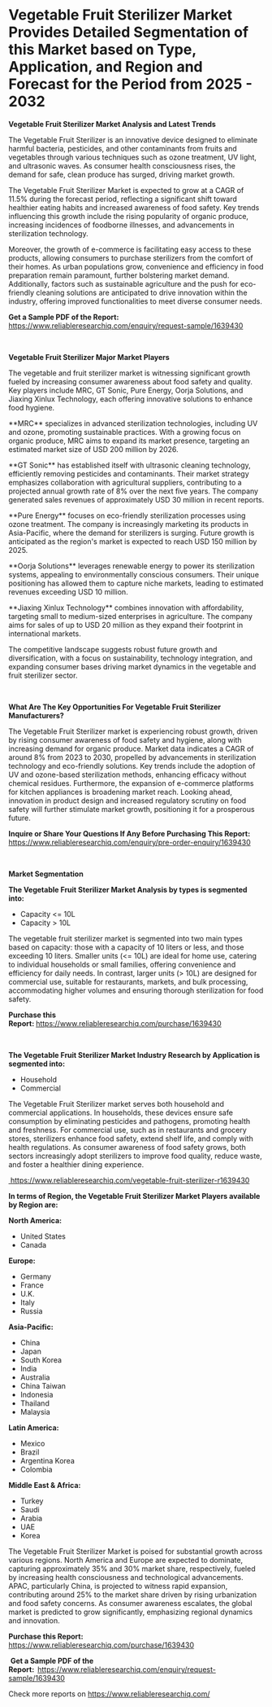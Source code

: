 <p><h1>Vegetable Fruit Sterilizer Market Provides Detailed Segmentation of this Market based on Type, Application, and Region and Forecast for the Period from 2025 - 2032</h1></p><p><strong>Vegetable Fruit Sterilizer Market Analysis and Latest Trends</strong></p>
<p><p>The Vegetable Fruit Sterilizer is an innovative device designed to eliminate harmful bacteria, pesticides, and other contaminants from fruits and vegetables through various techniques such as ozone treatment, UV light, and ultrasonic waves. As consumer health consciousness rises, the demand for safe, clean produce has surged, driving market growth. </p><p>The Vegetable Fruit Sterilizer Market is expected to grow at a CAGR of 11.5% during the forecast period, reflecting a significant shift toward healthier eating habits and increased awareness of food safety. Key trends influencing this growth include the rising popularity of organic produce, increasing incidences of foodborne illnesses, and advancements in sterilization technology. </p><p>Moreover, the growth of e-commerce is facilitating easy access to these products, allowing consumers to purchase sterilizers from the comfort of their homes. As urban populations grow, convenience and efficiency in food preparation remain paramount, further bolstering market demand. Additionally, factors such as sustainable agriculture and the push for eco-friendly cleaning solutions are anticipated to drive innovation within the industry, offering improved functionalities to meet diverse consumer needs.</p></p>
<p><strong>Get a Sample PDF of the Report:&nbsp;</strong> <a href="https://www.reliableresearchiq.com/enquiry/request-sample/1639430?utm_campaign=2222&utm_medium=2&utm_source=Github&utm_content=ia&utm_term=09022025&utm_id=vegetable-fruit-sterilizer">https://www.reliableresearchiq.com/enquiry/request-sample/1639430</a></p>
<p>&nbsp;</p>
<p><strong>Vegetable Fruit Sterilizer Major Market Players</strong></p>
<p><p>The vegetable and fruit sterilizer market is witnessing significant growth fueled by increasing consumer awareness about food safety and quality. Key players include MRC, GT Sonic, Pure Energy, Oorja Solutions, and Jiaxing Xinlux Technology, each offering innovative solutions to enhance food hygiene.</p><p>**MRC** specializes in advanced sterilization technologies, including UV and ozone, promoting sustainable practices. With a growing focus on organic produce, MRC aims to expand its market presence, targeting an estimated market size of USD 200 million by 2026.</p><p>**GT Sonic** has established itself with ultrasonic cleaning technology, efficiently removing pesticides and contaminants. Their market strategy emphasizes collaboration with agricultural suppliers, contributing to a projected annual growth rate of 8% over the next five years. The company generated sales revenues of approximately USD 30 million in recent reports.</p><p>**Pure Energy** focuses on eco-friendly sterilization processes using ozone treatment. The company is increasingly marketing its products in Asia-Pacific, where the demand for sterilizers is surging. Future growth is anticipated as the region's market is expected to reach USD 150 million by 2025.</p><p>**Oorja Solutions** leverages renewable energy to power its sterilization systems, appealing to environmentally conscious consumers. Their unique positioning has allowed them to capture niche markets, leading to estimated revenues exceeding USD 10 million.</p><p>**Jiaxing Xinlux Technology** combines innovation with affordability, targeting small to medium-sized enterprises in agriculture. The company aims for sales of up to USD 20 million as they expand their footprint in international markets.</p><p>The competitive landscape suggests robust future growth and diversification, with a focus on sustainability, technology integration, and expanding consumer bases driving market dynamics in the vegetable and fruit sterilizer sector.</p></p>
<p>&nbsp;</p>
<p><strong>What Are The Key Opportunities For Vegetable Fruit Sterilizer Manufacturers?</strong></p>
<p><p>The Vegetable Fruit Sterilizer market is experiencing robust growth, driven by rising consumer awareness of food safety and hygiene, along with increasing demand for organic produce. Market data indicates a CAGR of around 8% from 2023 to 2030, propelled by advancements in sterilization technology and eco-friendly solutions. Key trends include the adoption of UV and ozone-based sterilization methods, enhancing efficacy without chemical residues. Furthermore, the expansion of e-commerce platforms for kitchen appliances is broadening market reach. Looking ahead, innovation in product design and increased regulatory scrutiny on food safety will further stimulate market growth, positioning it for a prosperous future.</p></p>
<p><strong>Inquire or Share Your Questions If Any Before Purchasing This Report:</strong> <a href="https://www.reliableresearchiq.com/enquiry/pre-order-enquiry/1639430?utm_campaign=2222&utm_medium=2&utm_source=Github&utm_content=ia&utm_term=09022025&utm_id=vegetable-fruit-sterilizer">https://www.reliableresearchiq.com/enquiry/pre-order-enquiry/1639430</a></p>
<p>&nbsp;</p>
<p><strong>Market Segmentation</strong></p>
<p><strong>The Vegetable Fruit Sterilizer Market Analysis by types is segmented into:</strong></p>
<p><ul><li>Capacity <= 10L</li><li>Capacity > 10L</li></ul></p>
<p><p>The vegetable fruit sterilizer market is segmented into two main types based on capacity: those with a capacity of 10 liters or less, and those exceeding 10 liters. Smaller units (<= 10L) are ideal for home use, catering to individual households or small families, offering convenience and efficiency for daily needs. In contrast, larger units (> 10L) are designed for commercial use, suitable for restaurants, markets, and bulk processing, accommodating higher volumes and ensuring thorough sterilization for food safety.</p></p>
<p><strong>Purchase this Report:&nbsp;</strong><a href="https://www.reliableresearchiq.com/purchase/1639430?utm_campaign=2222&utm_medium=2&utm_source=Github&utm_content=ia&utm_term=09022025&utm_id=vegetable-fruit-sterilizer">https://www.reliableresearchiq.com/purchase/1639430</a></p>
<p>&nbsp;</p>
<p><strong>The Vegetable Fruit Sterilizer Market Industry Research by Application is segmented into:</strong></p>
<p><ul><li>Household</li><li>Commercial</li></ul></p>
<p><p>The Vegetable Fruit Sterilizer market serves both household and commercial applications. In households, these devices ensure safe consumption by eliminating pesticides and pathogens, promoting health and freshness. For commercial use, such as in restaurants and grocery stores, sterilizers enhance food safety, extend shelf life, and comply with health regulations. As consumer awareness of food safety grows, both sectors increasingly adopt sterilizers to improve food quality, reduce waste, and foster a healthier dining experience.</p></p>
<p><a href="https://www.reliableresearchiq.com/vegetable-fruit-sterilizer-r1639430?utm_campaign=2222&utm_medium=2&utm_source=Github&utm_content=ia&utm_term=09022025&utm_id=vegetable-fruit-sterilizer">&nbsp;https://www.reliableresearchiq.com/vegetable-fruit-sterilizer-r1639430</a></p>
<p><strong>In terms of Region, the Vegetable Fruit Sterilizer Market Players available by Region are:</strong></p>
<p>
    <p> <strong> North America: </strong>
        <ul>
            <li>United States</li>
            <li>Canada</li>
        </ul>
        </p> 
    <p> <strong> Europe: </strong>
        <ul>
            <li>Germany</li>
            <li>France</li>
            <li>U.K.</li>
            <li>Italy</li>
            <li>Russia</li>
        </ul>
        </p> 
    <p> <strong> Asia-Pacific: </strong>
        <ul>
            <li>China</li>
            <li>Japan</li>
            <li>South Korea</li>
            <li>India</li>
            <li>Australia</li>
            <li>China Taiwan</li>
            <li>Indonesia</li>
            <li>Thailand</li>
            <li>Malaysia</li>
        </ul>
        </p> 
    <p> <strong> Latin America: </strong>
        <ul>
            <li>Mexico</li>
            <li>Brazil</li>
            <li>Argentina Korea</li>
            <li>Colombia</li>
        </ul>
        </p> 
    <p> <strong> Middle East & Africa: </strong>
        <ul>
            <li>Turkey</li>
            <li>Saudi</li>
            <li>Arabia</li>
            <li>UAE</li>
            <li>Korea</li>
        </ul>
    </p>
    </p>
<p><p>The Vegetable Fruit Sterilizer Market is poised for substantial growth across various regions. North America and Europe are expected to dominate, capturing approximately 35% and 30% market share, respectively, fueled by increasing health consciousness and technological advancements. APAC, particularly China, is projected to witness rapid expansion, contributing around 25% to the market share driven by rising urbanization and food safety concerns. As consumer awareness escalates, the global market is predicted to grow significantly, emphasizing regional dynamics and innovation.</p></p>
<p><strong>Purchase this Report: </strong><a href="https://www.reliableresearchiq.com/purchase/1639430?utm_campaign=2222&utm_medium=2&utm_source=Github&utm_content=ia&utm_term=09022025&utm_id=vegetable-fruit-sterilizer">https://www.reliableresearchiq.com/purchase/1639430</a></p>
<p>&nbsp;<strong>Get a Sample PDF of the Report:&nbsp;&nbsp;</strong><a href="https://www.reliableresearchiq.com/enquiry/request-sample/1639430?utm_campaign=2222&utm_medium=2&utm_source=Github&utm_content=ia&utm_term=09022025&utm_id=vegetable-fruit-sterilizer">https://www.reliableresearchiq.com/enquiry/request-sample/1639430</a></p>
<p><strong></strong></p>
<p>Check more reports on <a href="https://www.reliableresearchiq.com/?utm_campaign=2222&utm_medium=2&utm_source=Github&utm_content=ia&utm_term=09022025&utm_id=vegetable-fruit-sterilizer">https://www.reliableresearchiq.com/</a></p>